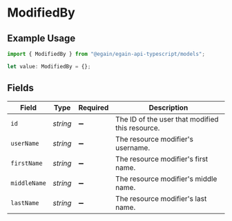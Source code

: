 # ModifiedBy

## Example Usage

```typescript
import { ModifiedBy } from "@egain/egain-api-typescript/models";

let value: ModifiedBy = {};
```

## Fields

| Field                                           | Type                                            | Required                                        | Description                                     |
| ----------------------------------------------- | ----------------------------------------------- | ----------------------------------------------- | ----------------------------------------------- |
| `id`                                            | *string*                                        | :heavy_minus_sign:                              | The ID of the user that modified this resource. |
| `userName`                                      | *string*                                        | :heavy_minus_sign:                              | The resource modifier's username.               |
| `firstName`                                     | *string*                                        | :heavy_minus_sign:                              | The resource modifier's first name.             |
| `middleName`                                    | *string*                                        | :heavy_minus_sign:                              | The resource modifier's middle name.            |
| `lastName`                                      | *string*                                        | :heavy_minus_sign:                              | The resource modifier's last name.              |